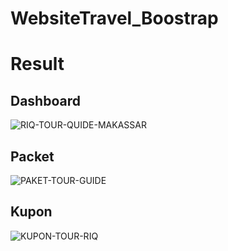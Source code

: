 # WebsiteTravel_Boostrap

# Result
## Dashboard
![RIQ-TOUR-QUIDE-MAKASSAR](https://user-images.githubusercontent.com/72277295/174814971-bf206ac8-71f2-444e-a1a0-b3c6e3f2ea6f.png)
## Packet
![PAKET-TOUR-GUIDE](https://user-images.githubusercontent.com/72277295/174814987-897e2ee0-5d49-414d-bb56-ee857a96300c.png)
## Kupon
![KUPON-TOUR-RIQ](https://user-images.githubusercontent.com/72277295/174814990-33b67245-4dd4-4499-a69a-6a97764cd784.png)
